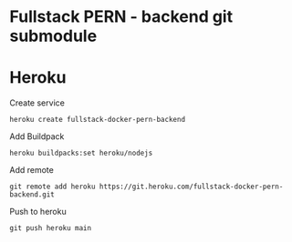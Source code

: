 # Fullstack PERN - backend git submodule

# Heroku

Create service

```
heroku create fullstack-docker-pern-backend
```

Add Buildpack

```
heroku buildpacks:set heroku/nodejs
```

Add remote
```
git remote add heroku https://git.heroku.com/fullstack-docker-pern-backend.git
```

Push to heroku

```
git push heroku main
```
